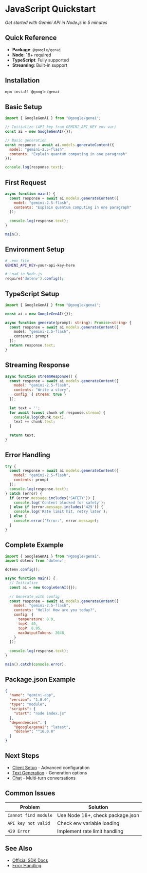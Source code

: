 # JavaScript Quickstart

*Get started with Gemini API in Node.js in 5 minutes*

<!-- METADATA
Source: https://ai.google.dev/gemini-api/docs/quickstart?lang=node
SDK: @google/genai (JavaScript)
Verified: 2025-01-14
Models: gemini-2.5-flash, gemini-2.5-pro
Key Changes: New SDK package, simplified initialization
-->

## Quick Reference
- **Package**: `@google/genai`
- **Node**: 18+ required
- **TypeScript**: Fully supported
- **Streaming**: Built-in support

## Installation

```bash
npm install @google/genai
```

## Basic Setup

```javascript
import { GoogleGenAI } from "@google/genai";

// Initialize (API key from GEMINI_API_KEY env var)
const ai = new GoogleGenAI({});

// Basic generation
const response = await ai.models.generateContent({
  model: "gemini-2.5-flash",
  contents: "Explain quantum computing in one paragraph"
});

console.log(response.text);
```

## First Request

```javascript
async function main() {
  const response = await ai.models.generateContent({
    model: "gemini-2.5-flash",
    contents: "Explain quantum computing in one paragraph"
  });
  
  console.log(response.text);
}

main();
```

## Environment Setup

```bash
# .env file
GEMINI_API_KEY=your-api-key-here

# Load in Node.js
require('dotenv').config();
```

## TypeScript Setup

```typescript
import { GoogleGenAI } from "@google/genai";

const ai = new GoogleGenAI({});

async function generate(prompt: string): Promise<string> {
  const response = await ai.models.generateContent({
    model: "gemini-2.5-flash",
    contents: prompt
  });
  return response.text;
}
```

## Streaming Response

```javascript
async function streamResponse() {
  const response = await ai.models.generateContent({
    model: "gemini-2.5-flash",
    contents: "Write a story",
    config: { stream: true }
  });
  
  let text = '';
  for await (const chunk of response.stream) {
    console.log(chunk.text);
    text += chunk.text;
  }
  
  return text;
}
```

## Error Handling

```javascript
try {
  const response = await ai.models.generateContent({
    model: "gemini-2.5-flash",
    contents: prompt
  });
  console.log(response.text);
} catch (error) {
  if (error.message.includes('SAFETY')) {
    console.log('Content blocked for safety');
  } else if (error.message.includes('429')) {
    console.log('Rate limit hit, retry later');
  } else {
    console.error('Error:', error.message);
  }
}
```

## Complete Example

```javascript
import { GoogleGenAI } from "@google/genai";
import dotenv from 'dotenv';

dotenv.config();

async function main() {
  // Initialize
  const ai = new GoogleGenAI({});
  
  // Generate with config
  const response = await ai.models.generateContent({
    model: "gemini-2.5-flash",
    contents: "Hello! How are you today?",
    config: {
      temperature: 0.9,
      topK: 40,
      topP: 0.95,
      maxOutputTokens: 2048,
    }
  });
  
  console.log(response.text);
}

main().catch(console.error);
```

## Package.json Example

```json
{
  "name": "gemini-app",
  "version": "1.0.0",
  "type": "module",
  "scripts": {
    "start": "node index.js"
  },
  "dependencies": {
    "@google/genai": "latest",
    "dotenv": "^16.0.0"
  }
}
```

## Next Steps
- [Client Setup](client-setup.md) - Advanced configuration
- [Text Generation](text-generation.md) - Generation options
- [Chat](chat.md) - Multi-turn conversations

## Common Issues

| Problem | Solution |
|---------|----------|
| `Cannot find module` | Use Node 18+, check package.json |
| `API key not valid` | Check env variable loading |
| `429 Error` | Implement rate limit handling |

## See Also
- [Official SDK Docs](https://ai.google.dev/tutorials/node_quickstart)
- [Error Handling](error-handling.md)